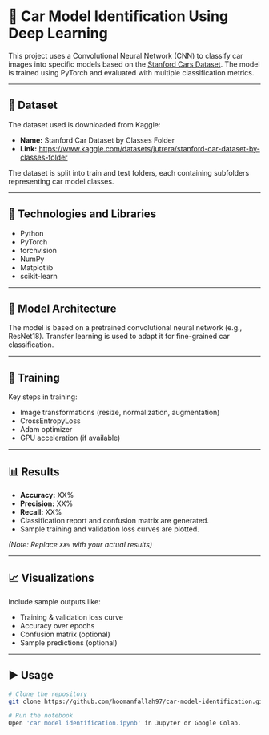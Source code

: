 # 🚗 Car Model Identification Using Deep Learning

This project uses a Convolutional Neural Network (CNN) to classify car images into specific models based on the [Stanford Cars Dataset](https://ai.stanford.edu/~jkrause/cars/car_dataset.html). The model is trained using PyTorch and evaluated with multiple classification metrics.

---

## 📂 Dataset

The dataset used is downloaded from Kaggle:
- **Name:** Stanford Car Dataset by Classes Folder
- **Link:** https://www.kaggle.com/datasets/jutrera/stanford-car-dataset-by-classes-folder

The dataset is split into train and test folders, each containing subfolders representing car model classes.

---

## 🔧 Technologies and Libraries

- Python
- PyTorch
- torchvision
- NumPy
- Matplotlib
- scikit-learn

---

## 🧠 Model Architecture

The model is based on a pretrained convolutional neural network (e.g., ResNet18). Transfer learning is used to adapt it for fine-grained car classification.

---

## 🔁 Training

Key steps in training:
- Image transformations (resize, normalization, augmentation)
- CrossEntropyLoss
- Adam optimizer
- GPU acceleration (if available)

---

## 📊 Results

- **Accuracy:** XX%
- **Precision:** XX%
- **Recall:** XX%
- Classification report and confusion matrix are generated.
- Sample training and validation loss curves are plotted.

*(Note: Replace `XX%` with your actual results)*

---

## 📈 Visualizations

Include sample outputs like:
- Training & validation loss curve
- Accuracy over epochs
- Confusion matrix (optional)
- Sample predictions (optional)

---

## ▶️ Usage

```bash
# Clone the repository
git clone https://github.com/hoomanfallah97/car-model-identification.git

# Run the notebook
Open 'car model identification.ipynb' in Jupyter or Google Colab.
